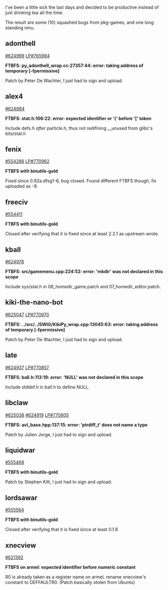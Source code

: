 <html><body><p>I've been a little sick the last days and decided to be productive instead of just drinking tea all the time.



The result are some (10) squashed bugs from pkg-games, and one long standing nmu.

</p><h2>adonthell</h2>

<a href="http://bugs.debian.org/624998">#624998</a> <a href="http://pad.lv/765984">LP#765984</a>

<strong>FTBFS: py_adonthell_wrap.cc:27357:44: error: taking address of temporary [-fpermissive]</strong>

Patch by Peter De Wachter, I just had to sign and upload.

<h2>alex4</h2>

<a href="http://bugs.debian.org/624884">#624884</a>

<strong>FTBFS: stat.h:106:22: error: expected identifier or '(' before '[' token</strong>

Include defs.h *after* particle.h, thus not redifining __unused from glibc's bits/stat.h

<h2>fenix</h2>

<a href="http://bugs.debian.org/554286">#554286</a> <a href="http://pad.lv/770962">LP#770962</a>

<strong>FTBFS with binutils-gold</strong>

Fixed since 0.92a.dfsg1-6, bug closed. Found different FTBFS though, fix uploaded as -9.

<h2>freeciv</h2>

<a href="http://bugs.debian.org/554411">#554411</a>

<strong>FTBFS with binutils-gold</strong>

Closed after verifying that it is fixed since at least 2.2.1 as upstream wrote.

<h2>kball</h2>

<a href="http://bugs.debian.org/624978">#624978</a>

<strong>FTBFS: src/gamemenu.cpp:224:52: error: 'mkdir' was not declared in this scope</strong>

Include sys/stat.h in 06_homedir_game.patch and 07_homedir_editor.patch.

<h2>kiki-the-nano-bot</h2>

<a href="http://bugs.debian.org/625047">#625047</a> <a href="http://pad.lv/770970">LP#770970</a>

<strong>FTBFS: ../src/../SWIG/KikiPy_wrap.cpp:13045:63: error: taking address of temporary [-fpermissive]</strong>

Patch by Peter De Wachter, I just had to sign and upload.

<h2>late</h2>

<a href="http://bugs.debian.org/624937">#624937</a> <a href="http://pad.lv/770857">LP#770857</a>

<strong>FTBFS: ball.h:113:19: error: 'NULL' was not declared in this scope</strong>

Include stddef.h in ball.h to define NULL.

<h2>libclaw</h2>

<a href="http://bugs.debian.org/625038">#625038</a> <a href="http://bugs.debian.org/624919">#624919</a> <a href="http://pad.lv/770805">LP#770805</a>

<strong>FTBFS: avl_base.hpp:137:15: error: 'ptrdiff_t' does not name a type</strong>

Patch by Julien Jorge, I just had to sign and upload.

<h2>liquidwar</h2>

<a href="http://bugs.debian.org/555468">#555468</a>

<strong>FTBFS with binutils-gold</strong>

Patch by Stephen Kitt, I just had to sign and upload.

<h2>lordsawar</h2>

<a href="http://bugs.debian.org/555564">#555564</a>

<strong>FTBFS with binutils-gold</strong>

Closed after verifying that it is fixed since at least 0.1.8

<h2>xnecview</h2>

<a href="%22http://bugs.debian.org/621392">#621392</a>

<strong>FTBFS on armel: expected identifier before numeric constant</strong>

R0 is already taken as a register name on armel, rename xnecview's constant to DEFFAULTR0. (Patch basically stolen from Ubuntu)</body></html>